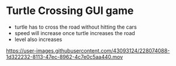 # Turtle Crossing GUI game
* turtle has to cross the road without hitting the cars
* speed will increase once turtle increases the road
* level also increases 


https://user-images.githubusercontent.com/43093124/228074088-1d322232-8113-47ec-8962-4c7e0c5aa440.mov

